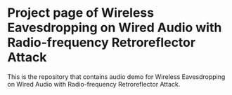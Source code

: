 # Project page of Wireless Eavesdropping on Wired Audio with Radio-frequency Retroreflector Attack

This is the repository that contains audio demo for Wireless Eavesdropping on Wired Audio with Radio-frequency Retroreflector Attack.


